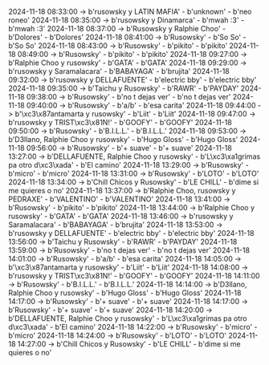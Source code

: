 2024-11-18 08:33:00 -> b'rusowsky y LATIN MAFIA' - b'unknown' - b'neo roneo'
2024-11-18 08:35:00 -> b'rusowsky y Dinamarca' - b'mwah :3' - b'mwah :3'
2024-11-18 08:37:00 -> b'Rusowsky y Ralphie Choo' - b'Dolores' - b'Dolores'
2024-11-18 08:41:00 -> b'Rusowsky' - b'So So' - b'So So'
2024-11-18 08:43:00 -> b'Rusowsky' - b'pikito' - b'pikito'
2024-11-18 08:49:00 -> b'Rusowsky' - b'pikito' - b'pikito'
2024-11-18 09:27:00 -> b'Ralphie Choo y rusowsky' - b'GATA' - b'GATA'
2024-11-18 09:29:00 -> b'rusowsky y Saramalacara' - b'BABAYAGA' - b'brujita'
2024-11-18 09:32:00 -> b'rusowsky y DELLAFUENTE' - b'electric bby' - b'electric bby'
2024-11-18 09:35:00 -> b'Taichu y Rusowsky' - b'RAWR' - b'PAYDAY'
2024-11-18 09:38:00 -> b'Rusowsky' - b'no t dejas ver' - b'no t dejas ver'
2024-11-18 09:40:00 -> b'Rusowsky' - b'a/b' - b'esa carita'
2024-11-18 09:44:00 -> b'\xc3\x87antamarta y rusowsky' - b'Liit' - b'Liit'
2024-11-18 09:47:00 -> b'rusowsky y TRIST\xc3\x81N!' - b'GOOFY' - b'GOOFY'
2024-11-18 09:50:00 -> b'Rusowsky' - b'B.I.L.L.' - b'B.I.L.L.'
2024-11-18 09:53:00 -> b'D3llano, Ralphie Choo y rusowsky' - b'Hugo Gloss' - b'Hugo Gloss'
2024-11-18 09:56:00 -> b'Rusowsky' - b'+ suave' - b'+ suave'
2024-11-18 13:27:00 -> b'DELLAFUENTE, Ralphie Choo y rusowsky' - b'L\xc3\xa1grimas pa otro d\xc3\xada' - b'El camino'
2024-11-18 13:29:00 -> b'Rusowsky' - b'micro' - b'micro'
2024-11-18 13:31:00 -> b'Rusowsky' - b'LOTO' - b'LOTO'
2024-11-18 13:34:00 -> b'Chill Chicos y Rusowsky' - b'LE CHILL' - b'dime si me quieres o no'
2024-11-18 13:37:00 -> b'Ralphie Choo, rusowsky y PEDRAXE' - b'VALENTINO' - b'VALENTINO'
2024-11-18 13:41:00 -> b'Rusowsky' - b'pikito' - b'pikito'
2024-11-18 13:44:00 -> b'Ralphie Choo y rusowsky' - b'GATA' - b'GATA'
2024-11-18 13:46:00 -> b'rusowsky y Saramalacara' - b'BABAYAGA' - b'brujita'
2024-11-18 13:53:00 -> b'rusowsky y DELLAFUENTE' - b'electric bby' - b'electric bby'
2024-11-18 13:56:00 -> b'Taichu y Rusowsky' - b'RAWR' - b'PAYDAY'
2024-11-18 13:59:00 -> b'Rusowsky' - b'no t dejas ver' - b'no t dejas ver'
2024-11-18 14:01:00 -> b'Rusowsky' - b'a/b' - b'esa carita'
2024-11-18 14:05:00 -> b'\xc3\x87antamarta y rusowsky' - b'Liit' - b'Liit'
2024-11-18 14:08:00 -> b'rusowsky y TRIST\xc3\x81N!' - b'GOOFY' - b'GOOFY'
2024-11-18 14:11:00 -> b'Rusowsky' - b'B.I.L.L.' - b'B.I.L.L.'
2024-11-18 14:14:00 -> b'D3llano, Ralphie Choo y rusowsky' - b'Hugo Gloss' - b'Hugo Gloss'
2024-11-18 14:17:00 -> b'Rusowsky' - b'+ suave' - b'+ suave'
2024-11-18 14:17:00 -> b'Rusowsky' - b'+ suave' - b'+ suave'
2024-11-18 14:20:00 -> b'DELLAFUENTE, Ralphie Choo y rusowsky' - b'L\xc3\xa1grimas pa otro d\xc3\xada' - b'El camino'
2024-11-18 14:22:00 -> b'Rusowsky' - b'micro' - b'micro'
2024-11-18 14:24:00 -> b'Rusowsky' - b'LOTO' - b'LOTO'
2024-11-18 14:27:00 -> b'Chill Chicos y Rusowsky' - b'LE CHILL' - b'dime si me quieres o no'
